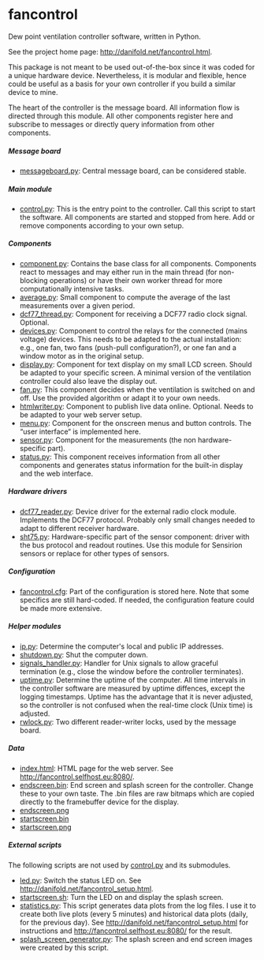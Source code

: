 # fancontrol

Dew point ventilation controller software, written in Python.

See the project home page: http://danifold.net/fancontrol.html.

This package is not meant to be used out-of-the-box since it was coded for a unique hardware device. Nevertheless, it is modular and flexible, hence could be useful as a basis for your own controller if you build a similar device to mine.

The heart of the controller is the message board. All information flow is directed through this module. All other components register here and subscribe to messages or directly query information from other components.

##### Message board
* [messageboard.py](messageboard.py): Central message board, can be considered stable.

##### Main module
* [control.py](control.py): This is the entry point to the controller. Call this script to start the software. All components are started and stopped from here. Add or remove components according to your own setup.

##### Components
* [component.py](component.py): Contains the base class for all components. Components react to messages and may either run in the main thread (for non-blocking operations) or have their own worker thread for more computationally intensive tasks.
* [average.py](average.py): Small component to compute the average of the last measurements over a given period.
* [dcf77_thread.py](dcf77_thread.py): Component for receiving a DCF77 radio clock signal. Optional.
* [devices.py](devices.py): Component to control the relays for the connected (mains voltage) devices. This needs to be adapted to the actual installation: e.g., one fan, two fans (push-pull configuration?), or one fan and a window motor as in the original setup.
* [display.py](display.py): Component for text display on my small LCD screen. Should be adapted to your specific screen. A minimal version of the ventilation controller could also leave the display out.
* [fan.py](fan.py): This component decides when the ventilation is switched on and off. Use the provided algorithm or adapt it to your own needs.
* [htmlwriter.py](htmlwriter.py): Component to publish live data online. Optional. Needs to be adapted to your web server setup.
* [menu.py](menu.py): Component for the onscreen menus and button controls. The “user interface“ is implemented here.
* [sensor.py](sensor.py): Component for the measurements (the non hardware-specific part).
* [status.py](status.py): This component receives information from all other components and generates status information for the built-in display and the web interface.

##### Hardware drivers
* [dcf77_reader.py](dcf77_reader.py): Device driver for the external radio clock module. Implements the DCF77 protocol. Probably only small changes needed to adapt to different receiver hardware.
* [sht75.py](sht75.py): Hardware-specific part of the sensor component: driver with the bus protocol and readout routines. Use this module for Sensirion sensors or replace for other types of sensors.

##### Configuration
* [fancontrol.cfg](fancontrol.cfg): Part of the configuration is stored here. Note that some specifics are still hard-coded. If needed, the configuration feature could be made more extensive.

##### Helper modules
* [ip.py](ip.py): Determine the computer's local and public IP addresses.
* [shutdown.py](shutdown.py): Shut the computer down.
* [signals_handler.py](signals_handler.py): Handler for Unix signals to allow graceful termination (e.g., close the window before the controller terminates).
* [uptime.py](uptime.py): Determine the uptime of the computer. All time intervals in the controller software are measured by uptime diffences, except the logging timestamps. Uptime has the advantage that it is never adjusted, so the controller is not confused when the real-time clock (Unix time) is adjusted.
* [rwlock.py](rwlock.py): Two different reader-writer locks, used by the message board.

##### Data
* [index.html](index.html): HTML page for the web server. See http://fancontrol.selfhost.eu:8080/.
* [endscreen.bin](endscreen.bin): End screen and splash screen for the controller. Change these to your own taste. The .bin files are raw bitmaps which are copied directly to the framebuffer device for the display.
* [endscreen.png](endscreen.png)
* [startscreen.bin](startscreen.bin)
* [startscreen.png](startscreen.png)

##### External scripts
The following scripts are not used by [control.py](control.py) and its submodules.
* [led.py](led.py): Switch the status LED on. See http://danifold.net/fancontrol_setup.html.
* [startscreen.sh](startscreen.sh): Turn the LED on and display the splash screen.
* [statistics.py](statistics.py): This script generates data plots from the log files. I use it to create both live plots (every 5 minutes) and historical data plots (daily, for the previous day). See http://danifold.net/fancontrol_setup.html for instructions and http://fancontrol.selfhost.eu:8080/ for the result.
* [splash_screen_generator.py](splash_screen_generator.py): The splash screen and end screen images were created by this script.
